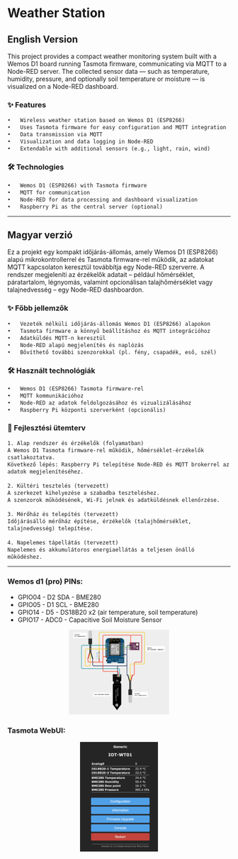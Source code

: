 # Weather Station

## English Version

This project provides a compact weather monitoring system built with a Wemos D1 board running Tasmota firmware, communicating via MQTT to a Node-RED server.
The collected sensor data — such as temperature, humidity, pressure, and optionally soil temperature or moisture — is visualized on a Node-RED dashboard.

### ✨ Features
	•	Wireless weather station based on Wemos D1 (ESP8266)
	•	Uses Tasmota firmware for easy configuration and MQTT integration
	•	Data transmission via MQTT
	•	Visualization and data logging in Node-RED
	•	Extendable with additional sensors (e.g., light, rain, wind)

### 🛠️ Technologies
	•	Wemos D1 (ESP8266) with Tasmota firmware
	•	MQTT for communication
	•	Node-RED for data processing and dashboard visualization
	•	Raspberry Pi as the central server (optional)
-------

## Magyar verzió

Ez a projekt egy kompakt időjárás-állomás, amely Wemos D1 (ESP8266) alapú mikrokontrollerrel és Tasmota firmware-rel működik, az adatokat MQTT kapcsolaton keresztül továbbítja egy Node-RED szerverre.
A rendszer megjeleníti az érzékelők adatait – például hőmérséklet, páratartalom, légnyomás, valamint opcionálisan talajhőmérséklet vagy talajnedvesség – egy Node-RED dashboardon.

### ✨ Főbb jellemzők
	•	Vezeték nélküli időjárás-állomás Wemos D1 (ESP8266) alapokon
	•	Tasmota firmware a könnyű beállításhoz és MQTT integrációhoz
	•	Adatküldés MQTT-n keresztül
	•	Node-RED alapú megjelenítés és naplózás
	•	Bővíthető további szenzorokkal (pl. fény, csapadék, eső, szél)

### 🛠️ Használt technológiák
	•	Wemos D1 (ESP8266) Tasmota firmware-rel
	•	MQTT kommunikációhoz
	•	Node-RED az adatok feldolgozásához és vizualizálásához
	•	Raspberry Pi központi szerverként (opcionális)

### 📅 Fejlesztési ütemterv

	1. Alap rendszer és érzékelők (folyamatban)
	A Wemos D1 Tasmota firmware-rel működik, hőmérséklet-érzékelők csatlakoztatva.  
	Következő lépés: Raspberry Pi telepítése Node-RED és MQTT brokerrel az adatok megjelenítéséhez.

	2. Kültéri tesztelés (tervezett)  
	A szerkezet kihelyezése a szabadba teszteléshez.  
	A szenzorok működésének, Wi-Fi jelnek és adatküldésnek ellenőrzése.

	3. Mérőház és telepítés (tervezett)
	Időjárásálló mérőház építése, érzékelők (talajhőmérséklet, talajnedvesség) telepítése.

	4. Napelemes tápellátás (tervezett)
	Napelemes és akkumulátoros energiaellátás a teljesen önálló működéshez.
---------

### Wemos d1 (pro) PINs:

- GPIO04 - D2 SDA - BME280
- GPIO05 - D1 SCL - BME280
- GPIO14 - D5     -	DS18B20 x2 (air temperature, soil temperature)
- GPIO17 - ADC0   -	Capacitive Soil Moisture Sensor

<p align="center">
  <img src="screenshots/wemosd1/WeatherStationCircuit.jpg" width="45%">
</p>

### Tasmota WebUI:
<p align="center">
  <img src="screenshots/Tasmota/WebUIstartpage.png" width="35%">
</p>
